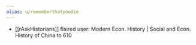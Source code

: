 ```yaml
---
alias: u/rememberthatyoudie
---
```


- [[rAskHistorians]] flaired user: Modern Econ. History | Social and Econ. History of China to 610
